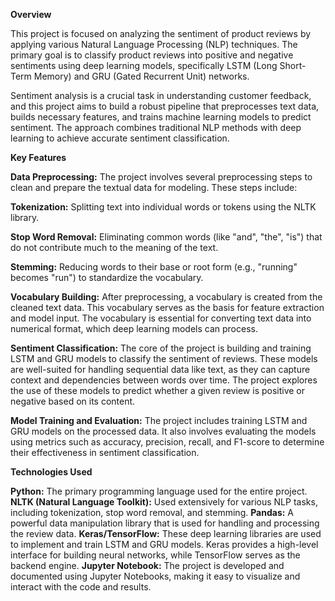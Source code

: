 **Overview**

This project is focused on analyzing the sentiment of product reviews by applying various Natural Language Processing (NLP) techniques. The primary goal is to classify product reviews into positive and negative sentiments using deep learning models, specifically LSTM (Long Short-Term Memory) and GRU (Gated Recurrent Unit) networks.

Sentiment analysis is a crucial task in understanding customer feedback, and this project aims to build a robust pipeline that preprocesses text data, builds necessary features, and trains machine learning models to predict sentiment. The approach combines traditional NLP methods with deep learning to achieve accurate sentiment classification.

**Key Features**

**Data Preprocessing:** The project involves several preprocessing steps to clean and prepare the textual data for modeling. These steps include:

**Tokenization:** Splitting text into individual words or tokens using the NLTK library.

**Stop Word Removal:** Eliminating common words (like "and", "the", "is") that do not contribute much to the meaning of the text.

**Stemming:** Reducing words to their base or root form (e.g., "running" becomes "run") to standardize the vocabulary.

**Vocabulary Building:** After preprocessing, a vocabulary is created from the cleaned text data. This vocabulary serves as the basis for feature extraction and model input. The vocabulary is essential for converting text data into numerical format, which deep learning models can process.

**Sentiment Classification:** The core of the project is building and training LSTM and GRU models to classify the sentiment of reviews. These models are well-suited for handling sequential data like text, as they can capture context and dependencies between words over time. The project explores the use of these models to predict whether a given review is positive or negative based on its content.

**Model Training and Evaluation:** The project includes training LSTM and GRU models on the processed data. It also involves evaluating the models using metrics such as accuracy, precision, recall, and F1-score to determine their effectiveness in sentiment classification.

**Technologies Used**

**Python:** The primary programming language used for the entire project.
**NLTK (Natural Language Toolkit):** Used extensively for various NLP tasks, including tokenization, stop word removal, and stemming.
**Pandas:** A powerful data manipulation library that is used for handling and processing the review data.
**Keras/TensorFlow:** These deep learning libraries are used to implement and train LSTM and GRU models. Keras provides a high-level interface for building neural networks, while TensorFlow serves as the backend engine.
**Jupyter Notebook:** The project is developed and documented using Jupyter Notebooks, making it easy to visualize and interact with the code and results.
